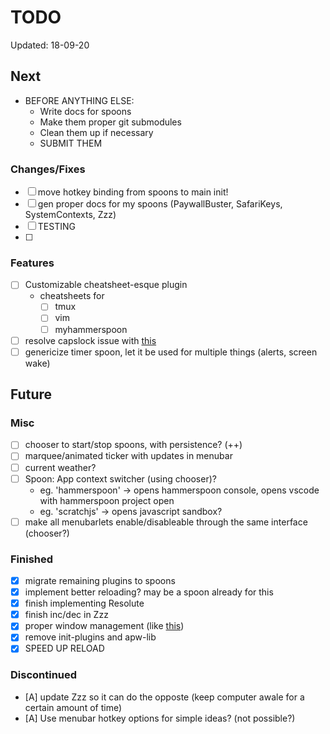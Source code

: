 # TODO

Updated: 18-09-20

## Next

* BEFORE ANYTHING ELSE:
  * Write docs for spoons
  * Make them proper git submodules
  * Clean them up if necessary
  * SUBMIT THEM


### Changes/Fixes

* [ ] move hotkey binding from spoons to main init!
* [ ] gen proper docs for my spoons (PaywallBuster, SafariKeys, SystemContexts, Zzz)
* [ ] TESTING
* [ ] 

### Features

* [ ] Customizable cheatsheet-esque plugin
    * cheatsheets for
        * [ ] tmux
        * [ ] vim
        * [ ] myhammerspoon
* [ ] resolve capslock issue with [this](https://gist.github.com/townewgokgok/f2161047b790a2984e438471f383010e)
* [ ] genericize timer spoon, let it be used for multiple things (alerts, screen wake)

## Future

### Misc

* [ ] chooser to start/stop spoons, with persistence? (++)
* [ ] marquee/animated ticker with updates in menubar
* [ ] current weather?
* [ ] Spoon: App context switcher (using chooser)?
    * eg. 'hammerspoon' -> opens hammerspoon console, opens vscode with hammerspoon project open
    * eg. 'scratchjs' -> opens javascript sandbox?
* [ ] make all menubarlets enable/disableable through the same interface (chooser?)

### Finished

* [x] migrate remaining plugins to spoons
* [x] implement better reloading? may be a spoon already for this
* [x] finish implementing Resolute
* [x] finish inc/dec in Zzz
* [x] proper window management (like [this](https://github.com/binesiyu/hammerspoon/blob/c47456e6d1eef0b161fe6784cab9a648eab83b51/ws.lua))
* [x] remove init-plugins and apw-lib
* [x] SPEED UP RELOAD

### Discontinued

* [A] update Zzz so it can do the opposte (keep computer awale for a certain amount of time)
* [A] Use menubar hotkey options for simple ideas? (not possible?)
